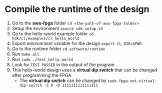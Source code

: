 # Compile the runtime of the design

1. Go to the **aws-fpga** folder `cd <the-path-of-aws-fpga-folder>`
2. Setup the environment `source sdk_setup.sh`
3. Go to the hello-world example folder `cd hdk/cl/examples/cl_hello_world`
4. Export environment variable for the design `export CL_DIR=$PWD`
5. Go to the runtime folder `cd software/runtime`
6. Run `make all`
7. Run `sudo ./test_hello_world`
8. Look for `TEST PASSED` in the output of the program
9. This hello-world design uses a **virtual dip switch** that can be changed after programming the FPGA
    * The **virtual dip switch** can be changed by `sudo fpga-set-virtual-dip-switch -S 0 -D 1111111111111111`
